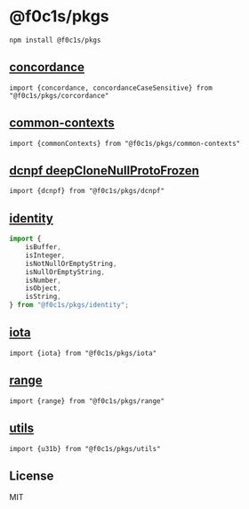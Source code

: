 # @f0c1s/pkgs

`npm install @f0c1s/pkgs`

## [concordance](./src/concordance/README.md)

`import {concordance, concordanceCaseSensitive} from "@f0c1s/pkgs/corcordance"`

## [common-contexts](./src/common-contexts/README.md)

`import {commonContexts} from "@f0c1s/pkgs/common-contexts"`

## [dcnpf deepCloneNullProtoFrozen](./src/dcnpf/README.md)

`import {dcnpf} from "@f0c1s/pkgs/dcnpf"`


## [identity](./src/identity/README.md)

```javascript
import {
    isBuffer,
    isInteger,
    isNotNullOrEmptyString,
    isNullOrEmptyString,
    isNumber,
    isObject,
    isString,
} from "@f0c1s/pkgs/identity";
```

## [iota](./src/iota/README.md)

`import {iota} from "@f0c1s/pkgs/iota"`

## [range](./src/range/README.md)

`import {range} from "@f0c1s/pkgs/range"`

## [utils](./src/utils/README.md)

`import {u31b} from "@f0c1s/pkgs/utils"`

## License

MIT
